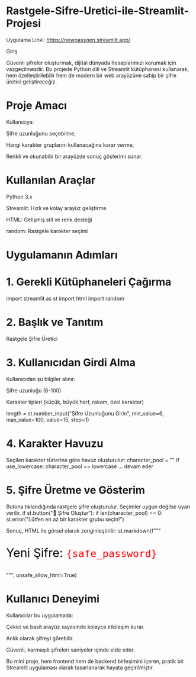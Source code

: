 # Rastgele-Sifre-Uretici-ile-Streamlit-Projesi

Uygulama Linki: https://newpassgen.streamlit.app/

Giriş

Güvenli şifreler oluşturmak, dijital dünyada hesaplarımızı korumak için vazgeçilmezdir. Bu projede Python dili ve Streamlit kütüphanesi kullanarak, hem özelleştirilebilir hem de modern bir web arayüzüne sahip bir şifre üretici geliştireceğiz.

# Proje Amacı

Kullanıcıya:

Şifre uzunluğunu seçebilme,

Hangi karakter gruplarını kullanacağına karar verme,

Renkli ve okunabilir bir arayüzde sonuç gösterimi
sunar.

# Kullanılan Araçlar

Python 3.x

Streamlit: Hızlı ve kolay arayüz geliştirme

HTML: Gelişmiş stil ve renk desteği

random: Rastgele karakter seçimi

# Uygulamanın Adımları

# 1. Gerekli Kütüphaneleri Çağırma

import streamlit as st
import html
import random

# 2. Başlık ve Tanıtım
   
Rastgele Şifre Üretici

# 3. Kullanıcıdan Girdi Alma

Kullanıcıdan şu bilgiler alınır:

Şifre uzunluğu (6-100)

Karakter tipleri (küçük, büyük harf, rakam, özel karakter)

length = st.number_input("Şifre Uzunluğunu Girin", min_value=6, max_value=100, value=15, step=1)

# 4. Karakter Havuzu

Seçilen karakter türlerine göre havuz oluşturulur:
character_pool = ""
if use_lowercase:
    character_pool += lowercase
 ... devam eder

# 5. Şifre Üretme ve Gösterim

Butona tıklandığında rastgele şifre oluşturulur. Seçimler uygun değilse uyarı verilir.
if st.button("🎲 Şifre Oluştur"):
    if len(character_pool) == 0:
        st.error("Lütfen en az bir karakter grubu seçin!")

Sonuç, HTML ile görsel olarak zenginleştirilir:
st.markdown(f"""
<p style='font-size:32px;'>
    <span style='color:black;'>Yeni Şifre: </span>
    <code style='color:red;'>{safe_password}</code>
</p>
""", unsafe_allow_html=True)

# Kullanıcı Deneyimi

Kullanıcılar bu uygulamada:

Çekici ve basit arayüz sayesinde kolayca etkileşim kurar.

Anlık olarak şifreyi görebilir.

Güvenli, karmaşık şifreleri saniyeler içinde elde eder.

Bu mini proje, hem frontend hem de backend bìrleşimini içeren, pratik bir Streamlit uygulaması olarak tasarlanarak hayata geçirilmiştir.
